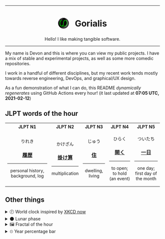 ***

<h1 align="center">
<sub>
    <img src="readme/resources/avatar.png" height="36">
</sub>
&nbsp;
Gorialis
</h1>
<p align="center">
Hello! I like making tangible software.
</p>

***

My name is Devon and this is where you can view my public projects. I have a mix of stable and experimental projects, as well as some more comedic repositories.

I work in a handful of different disciplines, but my recent work tends mostly towards reverse engineering, DevOps, and graphical/UX design.

As a fun demonstration of what I can do, this README *dynamically regenerates* using GitHub Actions every hour! (it last updated at **07:05 UTC, 2021-02-12**)

<h2>JLPT words of the hour</h2>
<table>
    <tr>
        <th>JLPT N1</th>
        <th>JLPT N2</th>
        <th>JLPT N3</th>
        <th>JLPT N4</th>
        <th>JLPT N5</th>
    </tr>
    <tr>
        <td>
            <p align="center">りれき</p>
            <h3 align="center"><b><a href="https://jisho.org/search/%E5%B1%A5%E6%AD%B4">履歴</a></b></h3>
            <hr>
            <p align="center">personal history,<wbr> background,<wbr> log</p>
        </td>
        <td>
            <p align="center">かけざん</p>
            <h3 align="center"><b><a href="https://jisho.org/search/%E6%8E%9B%E3%81%91%E7%AE%97">掛け算</a></b></h3>
            <hr>
            <p align="center">multiplication</p>
        </td>
        <td>
            <p align="center">じゅう</p>
            <h3 align="center"><b><a href="https://jisho.org/search/%E4%BD%8F">住</a></b></h3>
            <hr>
            <p align="center">dwelling,<wbr> living</p>
        </td>
        <td>
            <p align="center">ひらく</p>
            <h3 align="center"><b><a href="https://jisho.org/search/%E9%96%8B%E3%81%8F">開く</a></b></h3>
            <hr>
            <p align="center">to open;<br> to hold (an event)</p>
        </td>
        <td>
            <p align="center">ついたち</p>
            <h3 align="center"><b><a href="https://jisho.org/search/%E4%B8%80%E6%97%A5">一日</a></b></h3>
            <hr>
            <p align="center">one day;<br> first day of the month</p>
        </td>
    </tr>
</table>

<h2>Other things</h2>
<details>
<summary>🕖  World clock inspired by <a href="https://xkcd.com/now">XKCD now</a></summary>

> <img src="generated/now.png" width="512">

</details>
<details>
<summary>🌑 Lunar phase</summary>

The moon is approximately 3.93% through its phase (New Moon).

</details>
<details>
<summary>&#x1f5bc; Fractal of the hour</summary>

> <img src="generated/fractal.png" width="512">

</details>
<details>
<summary>&#x23f2; Year percentage bar</summary>
<pre><code>2021 [██▁▁▁▁▁▁▁▁▁▁▁▁▁▁▁▁▁▁] 11.59%</code></pre>
</details>
